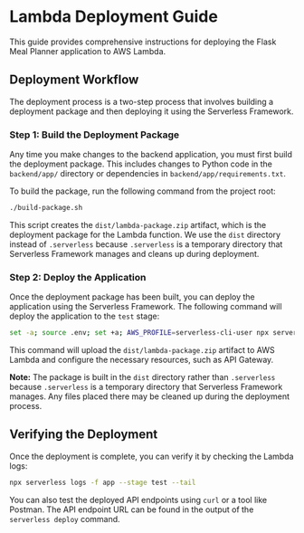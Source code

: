 # Lambda Deployment Guide

This guide provides comprehensive instructions for deploying the Flask Meal Planner application to AWS Lambda.

## Deployment Workflow

The deployment process is a two-step process that involves building a deployment package and then deploying it using the Serverless Framework.

### Step 1: Build the Deployment Package

Any time you make changes to the backend application, you must first build the deployment package. This includes changes to Python code in the `backend/app/` directory or dependencies in `backend/app/requirements.txt`.

To build the package, run the following command from the project root:

```bash
./build-package.sh
```

This script creates the `dist/lambda-package.zip` artifact, which is the deployment package for the Lambda function. We use the `dist` directory instead of `.serverless` because `.serverless` is a temporary directory that Serverless Framework manages and cleans up during deployment.

### Step 2: Deploy the Application

Once the deployment package has been built, you can deploy the application using the Serverless Framework. The following command will deploy the application to the `test` stage:

```bash
set -a; source .env; set +a; AWS_PROFILE=serverless-cli-user npx serverless deploy --stage test
```

This command will upload the `dist/lambda-package.zip` artifact to AWS Lambda and configure the necessary resources, such as API Gateway.

**Note:** The package is built in the `dist` directory rather than `.serverless` because `.serverless` is a temporary directory that Serverless Framework manages. Any files placed there may be cleaned up during the deployment process.

## Verifying the Deployment

Once the deployment is complete, you can verify it by checking the Lambda logs:

```bash
npx serverless logs -f app --stage test --tail
```

You can also test the deployed API endpoints using `curl` or a tool like Postman. The API endpoint URL can be found in the output of the `serverless deploy` command.
